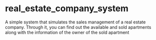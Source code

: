 # real_estate_company_system
A simple system that simulates the sales management of a real estate company. Through it, you can find out the available and sold apartments along with the information of the owner of the sold apartment



